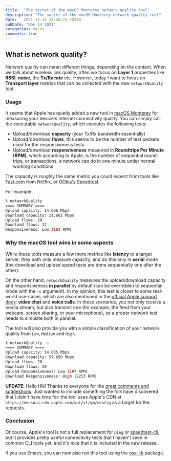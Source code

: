 ```yaml
---
title:  "The secret of the macOS Monterey network quality tool"
description: "The secret of the macOS Monterey network quality tool"
date:   2021-11-14 22:40:21 +0200
pubDate: "Nov 14 2021"
categories: macos
comments: true
---
```


## What is network quality?

Network quality can mean different things, depending on the context. When we talk about wireless link quality, often we focus on **Layer 1** properties like **RSSI**, **noise**, the **Tx/Rx rate** etc. However, today I want to focus on **Transport layer** metrics that can be collected with the new `networkQuality` tool.

### Usage

It seems that Apple has quietly added a new tool in [macOS Monterey](https://www.apple.com/macos/monterey/) for measuring your device's Internet connectivity quality. You can simply call the executable `networkQuality`, which executes the following tests:

- Upload/download **capacity** (your Tx/Rx bandwidth essentially)
- Upload/download **flows**, this seems to be the number of test packets used for the responsiveness tests
- Upload/download **responsiveness** measured in **Roundtrips Per Minute (RPM)**, which according to Apple, is the number of sequential round-trips, or transactions, a network can do in one minute under normal working conditions

The capacity is roughly the same metric you could expect from tools like [Fast.com](https://fast.com) from Netflix, or [OOkla's Speedtest](https://www.speedtest.net). 

For example:
```bash
λ networkQuality
==== SUMMARY ====
Upload capacity: 14.696 Mbps
Download capacity: 21.661 Mbps
Upload flows: 20
Download flows: 12
Responsiveness: Low (103 RPM)
```

### Why the macOS tool wins in some aspects

While these tools measure a few more metrics like **latency** to a target server, they both only measure capacity, and do this only in **serial** mode (the download and upload speed tests are done sequentially one after the other).

On the other hand, `networkQuality` measures the upload/download capacity and responsiveness **in parallel** by default (can be overridden to sequential mode with the `-s` argument). In my opinion, this test is closer to some real-world use-cases, which are also mentioned in the [official Apple support docs](https://support.apple.com/en-gb/HT212313): **video chat** and **voice calls**. In these scenarios, you not only receive a media stream, but also transmit one (for example, the feed from your webcam, screen sharing, or your microphone), so a proper network test needs to simulate both in parallel.

The tool will also provide you with a simple classification of your network quality from `Low`, `Medium` and `High`.

```bash
λ networkQuality -s
==== SUMMARY ====
Upload capacity: 14.035 Mbps
Download capacity: 57.650 Mbps
Upload flows: 20
Download flows: 20
Upload Responsiveness: Low (107 RPM)
Download Responsiveness: High (2253 RPM)
```

**UPDATE**: Hello HN! Thanks to everyone for the [great comments and suggestions](https://news.ycombinator.com/item?id=29225308). Just wanted to include something the folk have discovered that I didn't have time for: the tool uses Apple's CDN at `https://mensura.cdn-apple.com/api/v1/gm/config` as a target for the requests.

### Conclusion

Of course, Apple's tool is not a full replacement for `ping` or [speedtest-cli](https://github.com/sivel/speedtest-cli), but it provides pretty useful connectivity tests that I haven't seen in common CLI tools yet, and it's nice that it is included in the new release.

If you use Emacs, you can now also run this tool using the [osx-lib](https://melpa.org/#/osx-lib) package.
